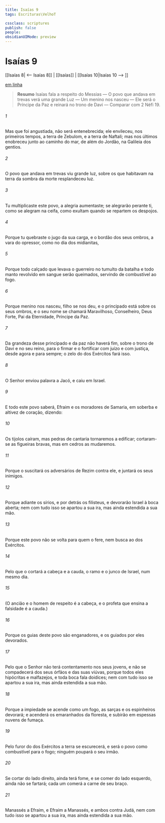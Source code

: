 ```yaml
---
title: Isaías 9
tags: Escrituras\VelhoT

cssclass: scriptures
publish: false
people:
obsidianUIMode: preview
---
```


# Isaías 9
[[Isaías 8| <-- Isaías 8]] | [[Isaías]] | [[Isaías 10|Isaías 10 --> ]]

[em linha](https://churchofjesuschrist.org/study/scriptures/ot/isa/9?lang=por)

> __Resumo__
Isaías fala a respeito do Messias — O povo que andava em trevas verá uma grande Luz — Um menino nos nasceu — Ele será o Príncipe da Paz e reinará no trono de Davi — Comparar com 2 Néfi 19.

###### 1 
Mas  que foi angustiada, não será entenebrecida; ele envileceu, nos primeiros tempos, a terra de Zebulom, e a terra de Naftali; mas nos últimos  enobreceu junto ao caminho do mar, de além do Jordão, na Galileia dos gentios.

###### 2 
O povo que andava em trevas viu  grande luz,  sobre os que habitavam na terra da sombra da morte resplandeceu  luz.

###### 3 
Tu multiplicaste este povo, a alegria  aumentaste;  se alegrarão perante ti, como se alegram na ceifa,  como exultam quando se repartem os despojos.

###### 4 
Porque tu quebraste o jugo da sua carga, e o bordão dos seus ombros,  a vara do opressor, como no dia dos midianitas,

###### 5 
Porque todo calçado que levava o guerreiro no tumulto da batalha e todo manto revolvido em sangue serão queimados, servindo de combustível ao fogo.

###### 6 
Porque  menino nos nasceu,  filho se nos deu, e o principado está sobre os seus ombros, e o seu nome se chamará Maravilhoso, Conselheiro, Deus Forte, Pai da Eternidade, Príncipe da Paz.

###### 7 
Da grandeza desse principado e da paz não haverá fim, sobre o trono de Davi e no seu reino, para o firmar e o fortificar com juízo e com justiça, desde agora e para sempre; o zelo do  dos Exércitos fará isso.

###### 8 
O Senhor enviou palavra a Jacó, e  caiu em Israel.

###### 9 
E todo este povo  saberá, Efraim e os moradores de Samaria, em soberba e altivez de coração, dizendo:

###### 10 
Os tijolos caíram, mas  pedras de cantaria tornaremos a edificar; cortaram-se as figueiras bravas, mas em cedros as mudaremos.

###### 11 
Porque o  suscitará os adversários de Rezim contra ele, e juntará os seus inimigos.

###### 12 
Porque adiante  os sírios, e por detrás os filisteus, e devorarão Israel à boca aberta;  nem com tudo isso se apartou a sua ira, mas ainda  estendida a sua mão.

###### 13 
Porque este povo não se volta para quem o fere, nem busca ao  dos Exércitos.

###### 14 
Pelo que o  cortará a cabeça e a cauda, o ramo e o junco de Israel, num mesmo dia.

###### 15 
(O ancião e o homem de respeito é a cabeça, e o profeta que ensina a falsidade é a cauda.)

###### 16 
Porque os guias deste povo são enganadores, e os guiados por eles  devorados.

###### 17 
Pelo que o Senhor não terá contentamento nos seus jovens, e não se compadecerá dos seus órfãos e das suas viúvas, porque todos eles  hipócritas e malfazejos, e toda boca fala doidices;  nem com tudo isso se apartou a sua ira, mas ainda  estendida a sua mão.

###### 18 
Porque a impiedade se acende como um fogo,  as sarças e os espinheiros devorará; e acenderá os emaranhados da floresta, e subirão em espessas nuvens de fumaça.

###### 19 
Pelo furor do  dos Exércitos a terra se escurecerá, e será o povo como combustível para o fogo; ninguém poupará o seu irmão.

###### 20 
Se cortar do lado direito, ainda terá fome, e se comer do lado esquerdo, ainda não se fartará; cada um comerá a carne de seu braço.

###### 21 
Manassés a Efraim, e Efraim a Manassés, e ambos  contra Judá,  nem com tudo isso se apartou a sua ira, mas ainda  estendida a sua mão.

